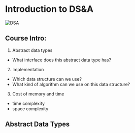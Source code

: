# Introduction to DS&A
![DSA](https://user-images.githubusercontent.com/71340325/188624871-121d76ac-1351-4808-95a4-873ca90478ab.jpg)

## Course Intro:
1. Abstract data types
  - What interface does this abstract data type has?
2. Implementation
  - Which data structure can we use?
  - What kind of algorithm can we use on this data structure?
3. Cost of memory and time
  - time complexity
  - space complexity

## Abstract Data Types
